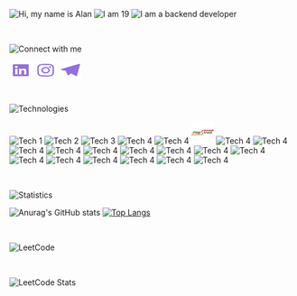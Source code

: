 ![Hi, my name is Alan](https://img.shields.io/badge/Hi%2C%20my%20name%20is%20Alan-9370DB?style=for-the-badge)
![I am 19](https://img.shields.io/badge/I%20am%2019-9370DB?style=for-the-badge)
![I am a backend developer](https://img.shields.io/badge/I%20am%20a%20backend%20developer-9370DB?style=for-the-badge)

&nbsp;
&nbsp;

![Connect with me](https://img.shields.io/badge/Connect%20with%20me-9370DB?style=for-the-badge)

<p align="left">
<a href="https://www.linkedin.com/in/alan-kassymbek/" target="blank"><img align="center" src="https://github.com/CopeMonster/CopeMonster/blob/main/assets/linkedin_icon.svg" alt="" height="30" width="40" /></a>
<a href="https://www.instagram.com/memory_leak_maestro/" target="blank"><img align="center" src="https://github.com/CopeMonster/CopeMonster/blob/main/assets/instagram_icon.svg" alt="" height="30" width="40" /></a>
<a href="https://t.me/ton_tony" target="blank"><img align="center" src="https://github.com/CopeMonster/CopeMonster/blob/main/assets/telegram_icon.svg" alt="" height="30" width="40" /></a>
</p>

&nbsp;
&nbsp;

![Technologies](https://img.shields.io/badge/Technologies-9370DB?style=for-the-badge)
<p align="left">
  <img src="https://raw.githubusercontent.com/marwin1991/profile-technology-icons/refs/heads/main/icons/java.png" alt="Tech 1" width="40" height="40"/>
  <img src="https://raw.githubusercontent.com/marwin1991/profile-technology-icons/refs/heads/main/icons/spring.png" alt="Tech 2" width="40" height="40"/>
  <img src="https://raw.githubusercontent.com/marwin1991/profile-technology-icons/refs/heads/main/icons/junit.png" alt="Tech 3" width="40" height="40"/>
  <img src="https://raw.githubusercontent.com/marwin1991/profile-technology-icons/refs/heads/main/icons/mocikto.png" alt="Tech 4" width="40" height="40"/>
  <img src="https://raw.githubusercontent.com/marwin1991/profile-technology-icons/refs/heads/main/icons/lombok.png" alt="Tech 4" width="40" height="40"/>
  <img src="https://raw.githubusercontent.com/marwin1991/profile-technology-icons/refs/heads/main/icons/mapstruct.png" alt="Tech 4" width="40" height="40"/>

  <img src="https://raw.githubusercontent.com/marwin1991/profile-technology-icons/refs/heads/main/icons/postgresql.png" alt="Tech 4" width="40" height="40"/>
  <img src="https://raw.githubusercontent.com/marwin1991/profile-technology-icons/refs/heads/main/icons/redis.png" alt="Tech 4" width="40" height="40"/>
  <img src="https://raw.githubusercontent.com/marwin1991/profile-technology-icons/refs/heads/main/icons/mongodb.png" alt="Tech 4" width="40" height="40"/>

  <img src="https://raw.githubusercontent.com/marwin1991/profile-technology-icons/refs/heads/main/icons/docker.png" alt="Tech 4" width="40" height="40"/>
  <img src="https://raw.githubusercontent.com/marwin1991/profile-technology-icons/refs/heads/main/icons/kubernetes.png" alt="Tech 4" width="40" height="40"/>
  <img src="https://raw.githubusercontent.com/marwin1991/profile-technology-icons/refs/heads/main/icons/ci_cd.png" alt="Tech 4" width="40" height="40"/>
  <img src="https://raw.githubusercontent.com/marwin1991/profile-technology-icons/refs/heads/main/icons/jenkins.png" alt="Tech 4" width="40" height="40"/>
  <img src="https://raw.githubusercontent.com/marwin1991/profile-technology-icons/refs/heads/main/icons/prometheus.png" alt="Tech 4" width="40" height="40"/>
  <img src="https://raw.githubusercontent.com/marwin1991/profile-technology-icons/refs/heads/main/icons/aws.png" alt="Tech 4" width="40" height="40"/>
  
  <img src="https://raw.githubusercontent.com/marwin1991/profile-technology-icons/refs/heads/main/icons/elasticsearch.png" alt="Tech 4" width="40" height="40"/>
  <img src="https://raw.githubusercontent.com/marwin1991/profile-technology-icons/refs/heads/main/icons/kafka.png" alt="Tech 4" width="40" height="40"/>  
 
  <img src="https://raw.githubusercontent.com/marwin1991/profile-technology-icons/refs/heads/main/icons/git.png" alt="Tech 4" width="40" height="40"/>
  <img src="https://raw.githubusercontent.com/marwin1991/profile-technology-icons/refs/heads/main/icons/github.png" alt="Tech 4" width="40" height="40"/>
  <img src="https://raw.githubusercontent.com/marwin1991/profile-technology-icons/refs/heads/main/icons/swagger.png" alt="Tech 4" width="40" height="40"/>

   <img src="https://raw.githubusercontent.com/marwin1991/profile-technology-icons/refs/heads/main/icons/go.png" alt="Tech 4" width="40" height="40"/>
</p>

&nbsp;
&nbsp;

![Statistics](https://img.shields.io/badge/Statistics-9370DB?style=for-the-badge)

![Anurag's GitHub stats](https://github-readme-stats.vercel.app/api?username=CopeMonster&show_icons=true&theme=transparent&title_color=9370DB&text_color=9370DB&icon_color=9370DB&border_color=9370DB&border_radius=20&rank_icon=github&include_all_commits=tru)
[![Top Langs](https://github-readme-stats.vercel.app/api/top-langs/?username=CopeMonster&theme=transparent&title_color=9370DB&text_color=9370DB&icon_color=9370DB&border_color=9370DB&border_radius=20)](https://github.com/anuraghazra/github-readme-stats)

&nbsp;


![LeetCode](https://img.shields.io/badge/LeetCode-9370DB?style=for-the-badge)

&nbsp;

![LeetCode Stats](https://leetcard.jacoblin.cool/CopeMonster?theme=transparent&font=Inknut%20Antiqua&ext=heatmap)

